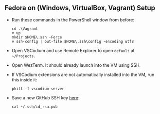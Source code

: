 ## Fedora on (Windows, VirtualBox, Vagrant) Setup

- Run these commands in the PowerShell window from before:
  ```
  cd .\Vagrant
  v up
  mkdir $HOME\.ssh -Force
  v ssh-config | out-file $HOME\.ssh\config -encoding utf8
  ```

- Open VSCodium and use Remote Explorer to open `default` at `~/Projects`.

- Open WezTerm. It should already launch into the VM using SSH.

- If VSCodium extensions are not automatically installed into the VM, run this inside it:
  ```
  pkill -f vscodium-server
  ```

- Save a new GitHub SSH key [here](https://github.com/settings/keys):
  ```
  cat ~/.ssh/id_rsa.pub
  ```
